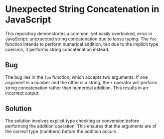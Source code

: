 # Unexpected String Concatenation in JavaScript

This repository demonstrates a common, yet easily overlooked, error in JavaScript: unexpected string concatenation due to loose typing.  The `foo` function intends to perform numerical addition, but due to the implicit type coercion, it performs string concatenation instead.

## Bug
The bug lies in the `foo` function, which accepts two arguments. If one argument is a number and the other is a string, the `+` operator will perform string concatenation rather than numerical addition. This results in an incorrect output.

## Solution
The solution involves explicit type checking or conversion before performing the addition operation. This ensures that the arguments are of the correct type (numbers) before the addition occurs.